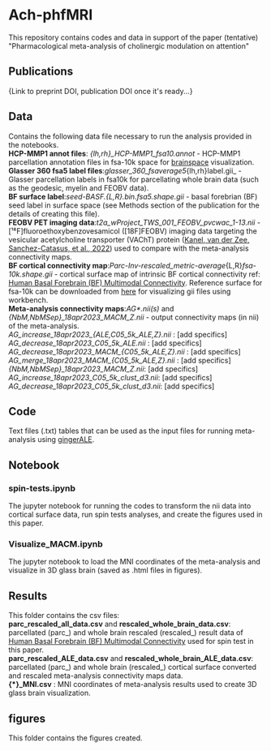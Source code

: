 # Ach-phfMRI

This repository contains codes and data in support of the paper (tentative) "Pharmacological meta-analysis of cholinergic modulation on attention" 

## Publications

{Link to preprint DOI, publication DOI once it's ready...}

## Data

Contains the following data file necessary to run the analysis provided in the notebooks.\
**HCP-MMP1 annot files**: *{lh,rh}_HCP-MMP1_fsa10.annot* - HCP-MMP1 parcellation annotation files in fsa-10k space for [brainspace](https://brainspace.readthedocs.io/en/stable/index.html) visualization.\
**Glasser 360 fsa5 label files**:_glasser_360_fsaverage5_{lh,rh}label.gii_ - Glasser parcellation labels in fsa10k for parcellating whole brain data (such as the geodesic, myelin and FEOBV data).\
**BF surface label**:_seed-BASF.{L,R}.bin.fsa5.shape.gii_ - basal forebrian (BF) seed label in surface space (see Methods section of the publication for the details of creating this file).\
**FEOBV PET imaging data**:_t2a_wProject_TWS_001_FEOBV_pvcwac_1-13.nii_ -  [¹⁸F]fluoroethoxybenzovesamicol ([18F]FEOBV) imaging data targeting the vesicular acetylcholine transporter (VAChT) protein ([Kanel, van der Zee, Sanchez-Catasus, et al., 2022](https://www.sciencedirect.com/science/article/pii/S2589958922000111)) used to compare with the meta-analysis connectivity maps.\
**BF cortical connectivity map**:_Parc-Inv-rescaled_metric-average_{L,R}_fsa-10k.shape.gii_ - cortical surface map of intrinsic BF cortical connectivity ref: [Human Basal Forebrain (BF) Multimodal Connectivity](https://github.com/sudesnac/HumanBF-Connectivity). 
Reference surface for fsa-10k can be downloaded from [here](https://github.com/MICA-MNI/BrainSpace/tree/master/brainspace/datasets/surfaces) for visualizing gii files using workbench.\
**Meta-analysis connectivity maps**:_AG*.nii(s)_ and *{NbM,NbMSep}_18apr2023_MACM_Z.nii* - output connectivity maps (in nii) of the meta-analysis. \
*AG_increase_18apr2023_{ALE,C05_5k_ALE,Z}.nii* : [add specifics] \
*AG_decrease_18apr2023_C05_5k_ALE.nii* : [add specifics] \
*AG_decrease_18apr2023_MACM_{C05_5k_ALE,Z}.nii* : [add specifics] \
*AG_merge_18apr2023_MACM_{C05_5k_ALE,Z}.nii* : [add specifics] \
*{NbM,NbMSep}_18apr2023_MACM_Z.nii*: [add specifics]
*AG_increase_18apr2023_C05_5k_clust_d3.nii*: [add specifics] \
*AG_decrease_18apr2023_C05_5k_clust_d3.nii*: [add specifics]


## Code

Text files (.txt) tables that can be used as the input files for running meta-analysis using [gingerALE](http://www.brainmap.org/ale/). 

## Notebook

### spin-tests.ipynb
The jupyter notebook for running the codes to transform the nii data into cortical surface data, run spin tests analyses, and create the figures used in this paper.
### Visualize_MACM.ipynb
The jupyter notebook to load the MNI coordinates of the meta-analysis and visualize in 3D glass brain (saved as .html files in figures).


## Results

This folder contains the csv files: \
**parc_rescaled_all_data.csv** and **rescaled_whole_brain_data.csv**: parcellated (parc_) and whole brain rescaled (rescaled_) result data of [Human Basal Forebrain (BF) Multimodal Connectivity](https://github.com/sudesnac/HumanBF-Connectivity) used for spin test in this paper. \
**parc_rescaled_ALE_data.csv** and **rescaled_whole_brain_ALE_data.csv**: parcellated (parc_) and whole brain (rescaled_) cortical surface converted and rescaled meta-analysis connectivity maps data. \
**{*}_MNI.csv** : MNI coordinates of meta-analysis results used to create 3D glass brain visualization.

## figures

This folder contains the figures created.
